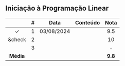 ## Iniciação à Programação Linear

|  | # | Data | Conteúdo | Nota |
|:---:|:---:|:---:|:---:|:---:|
| &check; | 1 | 03/08/2024 |  | 9.5 |
| &check | 2 |  |  | 10 |
|  | 3 |  |  | - |
| **Média** |  |  |  | **9.8** |